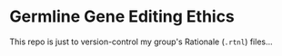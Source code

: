 # Germline Gene Editing Ethics

This repo is just to version-control my group's Rationale (`.rtnl`) files...
